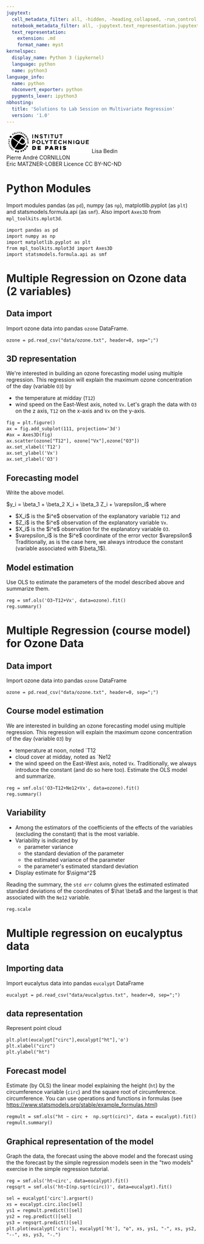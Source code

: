 ```yaml
---
jupytext:
  cell_metadata_filter: all, -hidden, -heading_collapsed, -run_control, -trusted
  notebook_metadata_filter: all, -jupytext.text_representation.jupytext_version, -jupytext.text_representation.format_version, -language_info.version, -language_info.codemirror_mode.version, -language_info.codemirror_mode, -language_info.file_extension, -language_info.mimetype, -toc
  text_representation:
    extension: .md
    format_name: myst
kernelspec:
  display_name: Python 3 (ipykernel)
  language: python
  name: python3
language_info:
  name: python
  nbconvert_exporter: python
  pygments_lexer: ipython3
nbhosting:
  title: 'Solutions to Lab Session on Multivariate Regression'
  version: '1.0'
---
```


<div class="licence">
<span><img src="media/logo_IPParis.png" /></span>
<span>Lisa Bedin<br />Pierre André CORNILLON<br />Eric MATZNER-LOBER</span>
<span>Licence CC BY-NC-ND</span>
</div>

# Python Modules
Import modules pandas (as `pd`), numpy (as `np`), matplotlib.pyplot (as `plt`) and statsmodels.formula.api (as `smf`). 
Also import `Axes3D` from `mpl_toolkits.mplot3d`.


```{code-cell} python
import pandas as pd
import numpy as np
import matplotlib.pyplot as plt
from mpl_toolkits.mplot3d import Axes3D
import statsmodels.formula.api as smf
```

# Multiple Regression on Ozone data (2 variables)

## Data import
Import ozone data into pandas `ozone` DataFrame.


```{code-cell} python
ozone = pd.read_csv("data/ozone.txt", header=0, sep=";")
```

## 3D representation
We're interested in building an ozone forecasting model using 
multiple regression. This regression will explain
the maximum ozone concentration of the day (variable `O3`) by 
- the temperature at midday (`T12`)
- wind speed on the East-West axis, noted `Vx`.
Let's graph the data with `O3` on the z axis, 
`T12` on the x-axis and `Vx` on the y-axis.


```{code-cell} python
fig = plt.figure()
ax = fig.add_subplot(111, projection='3d')
#ax = Axes3D(fig)
ax.scatter(ozone["T12"], ozone["Vx"],ozone["O3"])
ax.set_xlabel('T12')
ax.set_ylabel('Vx')
ax.set_zlabel('O3')
```

## Forecasting model
Write the above model.

\$y_i = \beta_1 + \beta_2 X_i + \beta_3 Z_i + \varepsilon_i\$
where 
- \$X_i\$ is the \$i^e\$ observation of the explanatory variable `T12` and
- \$Z_i\$ is the \$i^e\$ observation of the explanatory variable `Vx`.
- \$X_i\$ is the \$i^e\$ observation for the explanatory variable `O3`.
- \$varepsilon_i\$ is the \$i^e\$ coordinate of the error vector
  \$varepsilon\$
Traditionally, as is the case here, we always introduce the constant 
(variable associated with \$\beta_1\$).

## Model estimation
Use OLS to estimate the parameters of the model described above and summarize them.


```{code-cell} python
reg = smf.ols('O3~T12+Vx', data=ozone).fit()
reg.summary()
```

# Multiple Regression (course model) for Ozone Data

## Data import
Import ozone data into pandas `ozone` DataFrame


```{code-cell} python
ozone = pd.read_csv("data/ozone.txt", header=0, sep=";")
```

## Course model estimation
We are interested in building an ozone forecasting model using 
multiple regression. This regression will explain
the maximum ozone concentration of the day (variable `O3`) by 
- temperature at noon, noted `T12
- cloud cover at midday, noted as `Ne12
- the wind speed on the East-West axis, noted `Vx`.
Traditionally, we always introduce the constant (and do so here too).
Estimate the OLS model and summarize.


```{code-cell} python
reg = smf.ols('O3~T12+Ne12+Vx', data=ozone).fit()
reg.summary()
```

## Variability 
- Among the estimators of the coefficients of the effects of the variables
(excluding the constant) that is the most variable.
- Variability is indicated by
  - parameter variance
  - the standard deviation of the parameter
  - the estimated variance of the parameter
  - the parameter's estimated standard deviation
- Display estimate for \$\sigma^2\$

Reading the summary, the `std err` column gives the estimated
estimated standard deviations of the coordinates of \$\hat \beta\$ and the largest 
is that associated with the `Ne12` variable.


```{code-cell} python
reg.scale
```

# Multiple regression on eucalyptus data

## Importing data
Import eucalytus data into pandas `eucalypt` DataFrame


```{code-cell} python
eucalypt = pd.read_csv("data/eucalyptus.txt", header=0, sep=";")
```

## data representation
Represent point cloud


```{code-cell} python
plt.plot(eucalypt["circ"],eucalypt["ht"],'o')
plt.xlabel("circ")
plt.ylabel("ht")
```

## Forecast model
Estimate (by OLS) the linear model explaining the height (`ht`) 
by the circumference variable (`circ`) and the square root of circumference.
circumference.  You can use
operations and functions in formulas
(see https://www.statsmodels.org/stable/example_formulas.html)


```{code-cell} python
regmult = smf.ols("ht ~ circ +  np.sqrt(circ)", data = eucalypt).fit()
regmult.summary()
```

## Graphical representation of the model
Graph the data, the forecast using the above model and the forecast using the
the forecast by the simple regression models seen in the "two models" exercise
in the simple regression tutorial.


```{code-cell} python
reg = smf.ols('ht~circ', data=eucalypt).fit()
regsqrt = smf.ols('ht~I(np.sqrt(circ))', data=eucalypt).fit()
```


```{code-cell} python
sel = eucalypt['circ'].argsort()
xs = eucalypt.circ.iloc[sel]
ys1 = regmult.predict()[sel]
ys2 = reg.predict()[sel]
ys3 = regsqrt.predict()[sel]
plt.plot(eucalypt['circ'], eucalypt['ht'], "o", xs, ys1, "-", xs, ys2, "--", xs, ys3, "-.")
```
